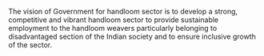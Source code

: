 The vision of Government for handloom sector is to develop a strong, competitive and vibrant handloom sector to provide sustainable employment to the handloom weavers particularly belonging to disadvantaged section of the Indian society and to ensure inclusive growth of the sector.

